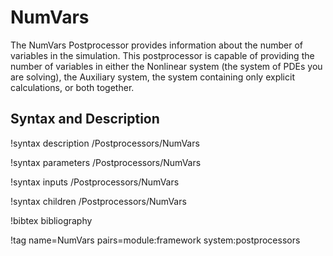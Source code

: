 # NumVars

The NumVars Postprocessor provides information about the number of variables in the simulation. This postprocessor
is capable of providing the number of variables in either the Nonlinear system (the system of PDEs you are solving),
the Auxiliary system, the system containing only explicit calculations, or both together.

## Syntax and Description

!syntax description /Postprocessors/NumVars

!syntax parameters /Postprocessors/NumVars

!syntax inputs /Postprocessors/NumVars

!syntax children /Postprocessors/NumVars

!bibtex bibliography

!tag name=NumVars pairs=module:framework system:postprocessors
